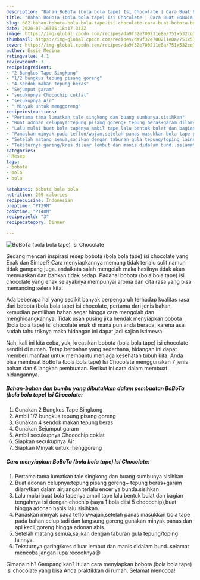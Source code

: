```yaml
---
description: "Bahan BoBoTa (bola bola tape) Isi Chocolate | Cara Buat BoBoTa (bola bola tape) Isi Chocolate Yang Bikin Ngiler"
title: "Bahan BoBoTa (bola bola tape) Isi Chocolate | Cara Buat BoBoTa (bola bola tape) Isi Chocolate Yang Bikin Ngiler"
slug: 682-bahan-bobota-bola-bola-tape-isi-chocolate-cara-buat-bobota-bola-bola-tape-isi-chocolate-yang-bikin-ngiler
date: 2020-07-16T05:18:17.332Z
image: https://img-global.cpcdn.com/recipes/da9f32e700211e8a/751x532cq70/bobota-bola-bola-tape-isi-chocolate-foto-resep-utama.jpg
thumbnail: https://img-global.cpcdn.com/recipes/da9f32e700211e8a/751x532cq70/bobota-bola-bola-tape-isi-chocolate-foto-resep-utama.jpg
cover: https://img-global.cpcdn.com/recipes/da9f32e700211e8a/751x532cq70/bobota-bola-bola-tape-isi-chocolate-foto-resep-utama.jpg
author: Essie Medina
ratingvalue: 4.1
reviewcount: 3
recipeingredient:
- "2 Bungkus Tape Singkong"
- "1/2 bungkus tepung pisang goreng"
- "4 sendok makan tepung beras"
- "Sejumput garam"
- "secukupnya Chocochip coklat"
- "secukupnya Air"
- " Minyak untuk menggoreng"
recipeinstructions:
- "Pertama tama lumatkan tale singkong dan buang sumbunya.sisihkan"
- "Buat adonan celupnya:tepung pisang goreng+ tepung beras+garam dilarytkan dalam air,jangan terlalu encer ya bunda.sisihkan"
- "Lalu mulai buat bola tapenya,ambil tape lalu bentuk bulat dan bagian tengahnya isi dengan chochip (saya 1 bola diisi 5 chocochip),buat hingga adonan habis lalu sisihkan."
- "Panaskan minyak pada teflon/wajan,setelah panas masukkan bola tape pada bahan celup tadi dan langsung goreng,gunakan minyak panas dan api kecil,goreng hingga adonan abis."
- "Setelah matang semua,sajikan dengan taburan gula tepung/toping lainnya."
- "Teksturnya garing/kres diluar lembut dan manis didalam bund..selamat mencoba jangan lupa recooknya😉"
categories:
- Resep
tags:
- bobota
- bola
- bola

katakunci: bobota bola bola 
nutrition: 269 calories
recipecuisine: Indonesian
preptime: "PT39M"
cooktime: "PT48M"
recipeyield: "3"
recipecategory: Dinner

---
```



![BoBoTa (bola bola tape) Isi Chocolate](https://img-global.cpcdn.com/recipes/da9f32e700211e8a/751x532cq70/bobota-bola-bola-tape-isi-chocolate-foto-resep-utama.jpg)

Sedang mencari inspirasi resep bobota (bola bola tape) isi chocolate yang Enak dan Simpel? Cara menyiapkannya memang tidak terlalu sulit namun tidak gampang juga. andaikata salah mengolah maka hasilnya tidak akan memuaskan dan bahkan tidak sedap. Padahal bobota (bola bola tape) isi chocolate yang enak selayaknya mempunyai aroma dan cita rasa yang bisa memancing selera kita.



Ada beberapa hal yang sedikit banyak berpengaruh terhadap kualitas rasa dari bobota (bola bola tape) isi chocolate, pertama dari jenis bahan, kemudian pemilihan bahan segar hingga cara mengolah dan menghidangkannya. Tidak usah pusing jika hendak menyiapkan bobota (bola bola tape) isi chocolate enak di mana pun anda berada, karena asal sudah tahu triknya maka hidangan ini dapat jadi sajian istimewa.


Nah, kali ini kita coba, yuk, kreasikan bobota (bola bola tape) isi chocolate sendiri di rumah. Tetap berbahan yang sederhana, hidangan ini dapat memberi manfaat untuk membantu menjaga kesehatan tubuh kita. Anda bisa membuat BoBoTa (bola bola tape) Isi Chocolate menggunakan 7 jenis bahan dan 6 langkah pembuatan. Berikut ini cara dalam membuat hidangannya.

<!--inarticleads1-->

##### Bahan-bahan dan bumbu yang dibutuhkan dalam pembuatan BoBoTa (bola bola tape) Isi Chocolate:

1. Gunakan 2 Bungkus Tape Singkong
1. Ambil 1/2 bungkus tepung pisang goreng
1. Gunakan 4 sendok makan tepung beras
1. Gunakan Sejumput garam
1. Ambil secukupnya Chocochip coklat
1. Siapkan secukupnya Air
1. Siapkan  Minyak untuk menggoreng




<!--inarticleads2-->

##### Cara menyiapkan BoBoTa (bola bola tape) Isi Chocolate:

1. Pertama tama lumatkan tale singkong dan buang sumbunya.sisihkan
1. Buat adonan celupnya:tepung pisang goreng+ tepung beras+garam dilarytkan dalam air,jangan terlalu encer ya bunda.sisihkan
1. Lalu mulai buat bola tapenya,ambil tape lalu bentuk bulat dan bagian tengahnya isi dengan chochip (saya 1 bola diisi 5 chocochip),buat hingga adonan habis lalu sisihkan.
1. Panaskan minyak pada teflon/wajan,setelah panas masukkan bola tape pada bahan celup tadi dan langsung goreng,gunakan minyak panas dan api kecil,goreng hingga adonan abis.
1. Setelah matang semua,sajikan dengan taburan gula tepung/toping lainnya.
1. Teksturnya garing/kres diluar lembut dan manis didalam bund..selamat mencoba jangan lupa recooknya😉




Gimana nih? Gampang kan? Itulah cara menyiapkan bobota (bola bola tape) isi chocolate yang bisa Anda praktikkan di rumah. Selamat mencoba!
